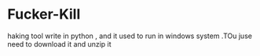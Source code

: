 # Fucker-Kill

haking tool write in python , and it used to run in windows system .TOu juse need to download it and unzip it
